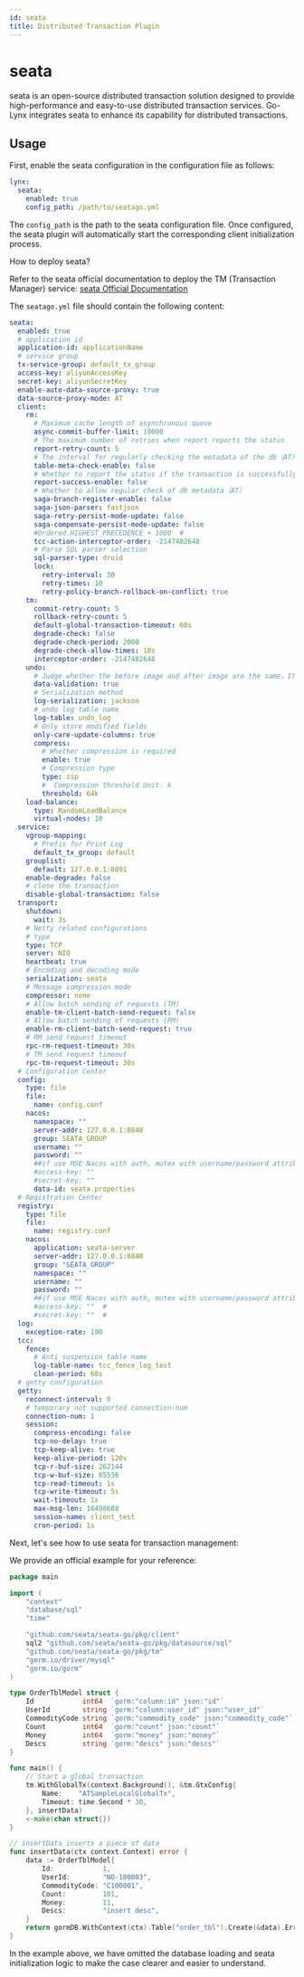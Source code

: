 ```yaml
---
id: seata
title: Distributed Transaction Plugin
---
```


# seata

seata is an open-source distributed transaction solution designed to provide high-performance and easy-to-use distributed transaction services. Go-Lynx integrates seata to enhance its capability for distributed transactions.

## Usage

First, enable the seata configuration in the configuration file as follows:

```yaml
lynx:
  seata:
    enabled: true
    config_path: /path/to/seatago.yml
```
The `config_path` is the path to the seata configuration file. Once configured, the seata plugin will automatically start the corresponding client initialization process.

How to deploy seata?

Refer to the seata official documentation to deploy the TM (Transaction Manager) service: [seata Official Documentation](https://seata.apache.org/)

The `seatago.yml` file should contain the following content:

```yaml
seata:
  enabled: true
  # application id
  application-id: applicationName
  # service group
  tx-service-group: default_tx_group
  access-key: aliyunAccessKey
  secret-key: aliyunSecretKey
  enable-auto-data-source-proxy: true
  data-source-proxy-mode: AT
  client:
    rm:
      # Maximum cache length of asynchronous queue
      async-commit-buffer-limit: 10000
      # The maximum number of retries when report reports the status
      report-retry-count: 5
      # The interval for regularly checking the metadata of the db（AT）
      table-meta-check-enable: false
      # Whether to report the status if the transaction is successfully executed（AT）
      report-success-enable: false
      # Whether to allow regular check of db metadata（AT）
      saga-branch-register-enable: false
      saga-json-parser: fastjson
      saga-retry-persist-mode-update: false
      saga-compensate-persist-mode-update: false
      #Ordered.HIGHEST_PRECEDENCE + 1000  #
      tcc-action-interceptor-order: -2147482648
      # Parse SQL parser selection
      sql-parser-type: druid
      lock:
        retry-interval: 30
        retry-times: 10
        retry-policy-branch-rollback-on-conflict: true
    tm:
      commit-retry-count: 5
      rollback-retry-count: 5
      default-global-transaction-timeout: 60s
      degrade-check: false
      degrade-check-period: 2000
      degrade-check-allow-times: 10s
      interceptor-order: -2147482648
    undo:
      # Judge whether the before image and after image are the same，If it is the same, undo will not be recorded
      data-validation: true
      # Serialization method
      log-serialization: jackson
      # undo log table name
      log-table: undo_log
      # Only store modified fields
      only-care-update-columns: true
      compress:
        # Whether compression is required
        enable: true
        # Compression type
        type: zip
        #  Compression threshold Unit: k
        threshold: 64k
    load-balance:
      type: RandomLoadBalance
      virtual-nodes: 10
  service:
    vgroup-mapping:
      # Prefix for Print Log
      default_tx_group: default
    grouplist:
      default: 127.0.0.1:8091
    enable-degrade: false
    # close the transaction
    disable-global-transaction: false
  transport:
    shutdown:
      wait: 3s
    # Netty related configurations
    # type
    type: TCP
    server: NIO
    heartbeat: true
    # Encoding and decoding mode
    serialization: seata
    # Message compression mode
    compressor: none
    # Allow batch sending of requests (TM)
    enable-tm-client-batch-send-request: false
    # Allow batch sending of requests (RM)
    enable-rm-client-batch-send-request: true
    # RM send request timeout
    rpc-rm-request-timeout: 30s
    # TM send request timeout
    rpc-tm-request-timeout: 30s
  # Configuration Center
  config:
    type: file
    file:
      name: config.conf
    nacos:
      namespace: ""
      server-addr: 127.0.0.1:8848
      group: SEATA_GROUP
      username: ""
      password: ""
      ##if use MSE Nacos with auth, mutex with username/password attribute
      #access-key: ""
      #secret-key: ""
      data-id: seata.properties
  # Registration Center
  registry:
    type: file
    file:
      name: registry.conf
    nacos:
      application: seata-server
      server-addr: 127.0.0.1:8848
      group: "SEATA_GROUP"
      namespace: ""
      username: ""
      password: ""
      ##if use MSE Nacos with auth, mutex with username/password attribute  #
      #access-key: ""  #
      #secret-key: ""  #
  log:
    exception-rate: 100
  tcc:
    fence:
      # Anti suspension table name
      log-table-name: tcc_fence_log_test
      clean-period: 60s
  # getty configuration
  getty:
    reconnect-interval: 0
    # temporary not supported connection-num
    connection-num: 1
    session:
      compress-encoding: false
      tcp-no-delay: true
      tcp-keep-alive: true
      keep-alive-period: 120s
      tcp-r-buf-size: 262144
      tcp-w-buf-size: 65536
      tcp-read-timeout: 1s
      tcp-write-timeout: 5s
      wait-timeout: 1s
      max-msg-len: 16498688
      session-name: client_test
      cron-period: 1s
```

Next, let's see how to use seata for transaction management:

We provide an official example for your reference:

```go
package main

import (
    "context"
    "database/sql"
    "time"

    "github.com/seata/seata-go/pkg/client"
    sql2 "github.com/seata/seata-go/pkg/datasource/sql"
    "github.com/seata/seata-go/pkg/tm"
    "gorm.io/driver/mysql"
    "gorm.io/gorm"
)

type OrderTblModel struct {
    Id            int64  `gorm:"column:id" json:"id"`
    UserId        string `gorm:"column:user_id" json:"user_id"`
    CommodityCode string `gorm:"commodity_code" json:"commodity_code"`
    Count         int64  `gorm:"count" json:"count"`
    Money         int64  `gorm:"money" json:"money"`
    Descs         string `gorm:"descs" json:"descs"`
}

func main() {
    // Start a global transaction
    tm.WithGlobalTx(context.Background(), &tm.GtxConfig{
        Name:    "ATSampleLocalGlobalTx",
        Timeout: time.Second * 30,
    }, insertData)
    <-make(chan struct{})
}

// insertData inserts a piece of data
func insertData(ctx context.Context) error {
    data := OrderTblModel{
        Id:            1,
        UserId:        "NO-100003",
        CommodityCode: "C100001",
        Count:         101,
        Money:         11,
        Descs:         "insert desc",
    }
    return gormDB.WithContext(ctx).Table("order_tbl").Create(&data).Error
}
```

In the example above, we have omitted the database loading and seata initialization logic to make the case clearer and easier to understand.